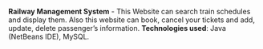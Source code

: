 **Railway Management System** - 
         This Website can search train schedules and display them. Also this website can book, cancel your tickets and add, update, delete passenger’s 
    information. 
    **Technologies used**: Java (NetBeans IDE), MySQL. 
